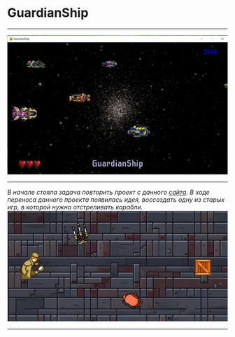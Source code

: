 # GuardianShip
---
![Game Window](Git/GameWindow.jpg)

---
*В начале стояла задача повторить проект с данного [сайта](https://thecode.media/sozdayom-interfeys-igry-na-python-s-pomoschyu-pygame/). В ходе переноса данного проекта появилась идея, воссоздать одну из старых игр, в которой нужно отстреливать корабли.*
![Детектив уворачивается](Git/ProjectFirst.jpg)

---

